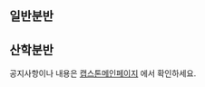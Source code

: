 <meta name="gc:client-id" content="a11a1bda412d928fb39a">
<meta name="gc:client-secret" content="92b7cf30bc42c49d589a10372c3f9ff3bb310037">


## 일반분반

<div class="github-card" data-github="kookmin-sw/2018-cap1-1" data-width="100%" data-height="150" data-theme="default"></div>
<div class="github-card" data-github="kookmin-sw/2018-cap1-2" data-width="100%" data-height="150" data-theme="default"></div>
<div class="github-card" data-github="kookmin-sw/2018-cap1-3" data-width="100%" data-height="150" data-theme="default"></div>
<div class="github-card" data-github="kookmin-sw/2018-cap1-4" data-width="100%" data-height="150" data-theme="default"></div>
<div class="github-card" data-github="kookmin-sw/2018-cap1-5" data-width="100%" data-height="150" data-theme="default"></div>
<div class="github-card" data-github="kookmin-sw/2018-cap1-6" data-width="100%" data-height="150" data-theme="default"></div>
<div class="github-card" data-github="kookmin-sw/2018-cap1-7" data-width="100%" data-height="150" data-theme="default"></div>
<div class="github-card" data-github="kookmin-sw/2018-cap1-8" data-width="100%" data-height="150" data-theme="default"></div>
<div class="github-card" data-github="kookmin-sw/2018-cap1-9" data-width="100%" data-height="150" data-theme="default"></div>
<div class="github-card" data-github="kookmin-sw/2018-cap1-10" data-width="100%" data-height="150" data-theme="default"></div>
<div class="github-card" data-github="kookmin-sw/2018-cap1-11" data-width="100%" data-height="150" data-theme="default"></div>
<div class="github-card" data-github="kookmin-sw/2018-cap1-12" data-width="100%" data-height="150" data-theme="default"></div>
<div class="github-card" data-github="kookmin-sw/2018-cap1-13" data-width="100%" data-height="150" data-theme="default"></div>
<div class="github-card" data-github="kookmin-sw/2018-cap1-14" data-width="100%" data-height="150" data-theme="default"></div>
<div class="github-card" data-github="kookmin-sw/2018-cap1-15" data-width="100%" data-height="150" data-theme="default"></div>
<div class="github-card" data-github="kookmin-sw/2018-cap1-16" data-width="100%" data-height="150" data-theme="default"></div>

## 산학분반

<div class="github-card" data-github="kookmin-sw/2018-cap1-22" data-width="100%" data-height="150" data-theme="default"></div>
<div class="github-card" data-github="kookmin-sw/2018-cap1-23" data-width="100%" data-height="150" data-theme="default"></div>
<div class="github-card" data-github="kookmin-sw/2018-cap1-24" data-width="100%" data-height="150" data-theme="default"></div>
<div class="github-card" data-github="kookmin-sw/2018-cap1-25" data-width="100%" data-height="150" data-theme="default"></div>
<div class="github-card" data-github="kookmin-sw/2018-cap1-26" data-width="100%" data-height="150" data-theme="default"></div>
<div class="github-card" data-github="kookmin-sw/2018-cap1-27" data-width="100%" data-height="150" data-theme="default"></div>
<div class="github-card" data-github="kookmin-sw/2018-cap1-28" data-width="100%" data-height="150" data-theme="default"></div>
<div class="github-card" data-github="kookmin-sw/2018-cap1-29" data-width="100%" data-height="150" data-theme="default"></div>
<div class="github-card" data-github="kookmin-sw/2018-cap1-30" data-width="100%" data-height="150" data-theme="default"></div>
<script src="//cdn.jsdelivr.net/github-cards/latest/widget.js"></script>

공지사항이나 내용은 [캡스톤메인페이지](http://capstone.cs.kookmin.ac.kr/) 에서 확인하세요.

